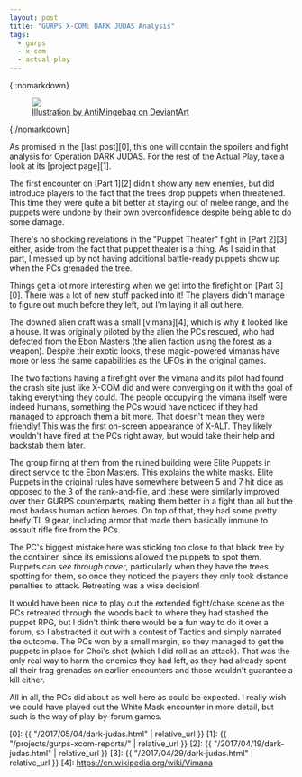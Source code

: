 ```yaml
---
layout: post
title: "GURPS X-COM: DARK JUDAS Analysis"
tags:
  - gurps
  - x-com
  - actual-play
---
```


{::nomarkdown}
<figure>
  <img src="{{ "/assets/xcom__extraction_by_antimingebag-d9abdgp.jpg" | absolute_url }}"/>
  <figcaption>
    <a href=http://antimingebag.deviantart.com/art/XCOM-Extraction-561522409>
      Illustration by AntiMingebag on DeviantArt
    </a>
  </figcaption>
</figure>
{:/nomarkdown}

As promised in the [last post][0], this one will contain the spoilers and fight
analysis for Operation DARK JUDAS. For the rest of the Actual Play, take a look
at its [project page][1].

The first encounter on [Part 1][2] didn't show any new enemies, but did
introduce players to the fact that the trees drop puppets when threatened. This
time they were quite a bit better at staying out of melee range, and the puppets
were undone by their own overconfidence despite being able to do some damage.

There's no shocking revelations in the "Puppet Theater" fight in [Part 2][3]
either, aside from the fact that puppet theater is a thing. As I said in that
part, I messed up by not having additional battle-ready puppets show up when the
PCs grenaded the tree.

Things get a lot more interesting when we get into the firefight
on [Part 3][0]. There was a lot of new stuff packed into it! The players didn't
manage to figure out much before they left, but I'm laying it all out here.

The downed alien craft was a small [vimana][4], which is why it looked like a
house. It was originally piloted by the alien the PCs rescued, who had defected
from the Ebon Masters (the alien faction using the forest as a weapon). Despite
their exotic looks, these magic-powered vimanas have more or less the same
capabilities as the UFOs in the original games.

The two factions having a firefight over the vimana and its pilot had found the
crash site just like X-COM did and were converging on it with the goal of taking
everything they could. The people occupying the vimana itself were indeed
humans, something the PCs would have noticed if they had managed to approach
them a bit more. That doesn't mean they were friendly! This was the first
on-screen appearance of X-ALT. They likely wouldn't have fired at the PCs right
away, but would take their help and backstab them later.

The group firing at them from the ruined building were Elite Puppets in direct
service to the Ebon Masters. This explains the white masks. Elite Puppets in the
original rules have somewhere between 5 and 7 hit dice as opposed to the 3 of
the rank-and-file, and these were similarly improved over their GURPS
counterparts, making them better in a fight than all but the most badass human
action heroes. On top of that, they had some pretty beefy TL 9 gear, including
armor that made them basically immune to assault rifle fire from the PCs.

The PC's biggest mistake here was sticking too close to that black tree by the
container, since its emissions allowed the puppets to spot them. Puppets can
_see through cover_, particularly when they have the trees spotting for them, so
once they noticed the players they only took distance penalties to
attack. Retreating was a wise decision!

It would have been nice to play out the extended fight/chase scene as the PCs
retreated through the woods back to where they had stashed the puppet RPG, but I
didn't think there would be a fun way to do it over a forum, so I abstracted it
out with a contest of Tactics and simply narrated the outcome. The PCs won by a
small margin, so they managed to get the puppets in place for Choi's shot (which
I did roll as an attack). That was the only real way to harm the enemies they
had left, as they had already spent all their frag grenades on earlier
encounters and those wouldn't guarantee a kill either.

All in all, the PCs did about as well here as could be expected. I really wish
we could have played out the White Mask encounter in more detail, but such is
the way of play-by-forum games.

[0]: {{ "/2017/05/04/dark-judas.html" | relative_url }}
[1]: {{ "/projects/gurps-xcom-reports/" | relative_url }}
[2]: {{ "/2017/04/19/dark-judas.html" | relative_url }}
[3]: {{ "/2017/04/29/dark-judas.html" | relative_url }}
[4]: https://en.wikipedia.org/wiki/Vimana
